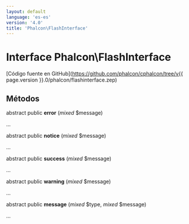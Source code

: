 ```yaml
---
layout: default
language: 'es-es'
version: '4.0'
title: 'Phalcon\FlashInterface'
---
```

# Interface **Phalcon\FlashInterface**

[Código fuente en GitHub](https://github.com/phalcon/cphalcon/tree/v{{ page.version }}.0/phalcon/flashinterface.zep)

## Métodos

abstract public **error** (*mixed* $message)

...

abstract public **notice** (*mixed* $message)

...

abstract public **success** (*mixed* $message)

...

abstract public **warning** (*mixed* $message)

...

abstract public **message** (*mixed* $type, *mixed* $message)

...